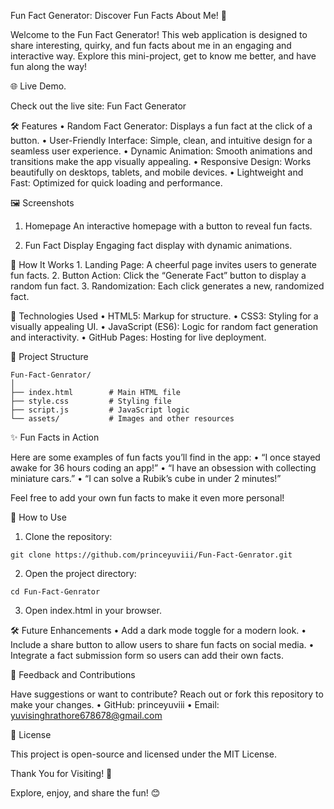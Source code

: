 Fun Fact Generator: Discover Fun Facts About Me! 🌟

Welcome to the Fun Fact Generator! This web application is designed to share interesting, quirky, and fun facts about me in an engaging and interactive way. Explore this mini-project, get to know me better, and have fun along the way!

🌐 Live Demo.

Check out the live site: Fun Fact Generator

🛠 Features
	•	Random Fact Generator: Displays a fun fact at the click of a button.
	•	User-Friendly Interface: Simple, clean, and intuitive design for a seamless user experience.
	•	Dynamic Animation: Smooth animations and transitions make the app visually appealing.
	•	Responsive Design: Works beautifully on desktops, tablets, and mobile devices.
	•	Lightweight and Fast: Optimized for quick loading and performance.

 🖼 Screenshots

1. Homepage
An interactive homepage with a button to reveal fun facts.

2. Fun Fact Display
Engaging fact display with dynamic animations.

🚀 How It Works
	1.	Landing Page: A cheerful page invites users to generate fun facts.
	2.	Button Action: Click the “Generate Fact” button to display a random fun fact.
	3.	Randomization: Each click generates a new, randomized fact.

 🤖 Technologies Used
	•	HTML5: Markup for structure.
	•	CSS3: Styling for a visually appealing UI.
	•	JavaScript (ES6): Logic for random fact generation and interactivity.
	•	GitHub Pages: Hosting for live deployment.

 📂 Project Structure
 ```
 Fun-Fact-Genrator/
│
├── index.html        # Main HTML file
├── style.css         # Styling file
├── script.js         # JavaScript logic
└── assets/           # Images and other resources
```

✨ Fun Facts in Action

Here are some examples of fun facts you’ll find in the app:
	•	“I once stayed awake for 36 hours coding an app!”
	•	“I have an obsession with collecting miniature cars.”
	•	“I can solve a Rubik’s cube in under 2 minutes!”

Feel free to add your own fun facts to make it even more personal!

🌟 How to Use
1.	Clone the repository:
 ```
git clone https://github.com/princeyuviii/Fun-Fact-Genrator.git
```

2.	Open the project directory:
```
cd Fun-Fact-Genrator
```
3.	Open index.html in your browser.

   🛠 Future Enhancements
	•	Add a dark mode toggle for a modern look.
	•	Include a share button to allow users to share fun facts on social media.
	•	Integrate a fact submission form so users can add their own facts.

📧 Feedback and Contributions

Have suggestions or want to contribute? Reach out or fork this repository to make your changes.
	•	GitHub: princeyuviii
	•	Email: yuvisinghrathore678678@gmail.com

 📜 License

This project is open-source and licensed under the MIT License.

Thank You for Visiting! 🎉

Explore, enjoy, and share the fun! 😊
